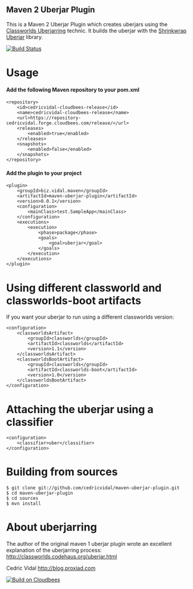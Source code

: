 Maven 2 Uberjar Plugin
----------------------

This is a Maven 2 Uberjar Plugin which creates uberjars using the [Classworlds Uberjarring](http://classworlds.codehaus.org/uberjar.html) technic. It builds the uberjar with the [Shrinkwrap Uberjar](https://github.com/cedricvidal/shrinkwrap-uberjar) library.

[![Build Status](https://cedricvidal.ci.cloudbees.com/job/maven-uberjar-plugin/badge/icon)](https://cedricvidal.ci.cloudbees.com/job/maven-uberjar-plugin/)

# Usage

#### Add the following Maven repository to your pom.xml

	<repository>
		<id>cedricvidal-cloudbees-release</id>
		<name>cedricvidal-cloudbees-release</name>
		<url>https://repository-cedricvidal.forge.cloudbees.com/release/</url>
		<releases>
			<enabled>true</enabled>
		</releases>
		<snapshots>
			<enabled>false</enabled>
		</snapshots>
	</repository>

#### Add the plugin to your project

	<plugin>
		<groupId>biz.vidal.maven</groupId>
		<artifactId>maven-uberjar-plugin</artifactId>
		<version>0.0.1</version>
		<configuration>
			<mainClass>test.SampleApp</mainClass>
		</configuration>
		<executions>
			<execution>
				<phase>package</phase>
				<goals>
					<goal>uberjar</goal>
				</goals>
			</execution>
		</executions>
	</plugin>

# Using different classworld and classworlds-boot artifacts

If you want your uberjar to run using a different classworlds version:

	<configuration>
		<classworldsArtifact>
			<groupId>classworlds</groupId>
			<artifactId>classworlds</artifactId>
			<version>1.1</version>
		</classworldsArtifact>
		<classworldsBootArtifact>
			<groupId>classworlds</groupId>
			<artifactId>classworlds-boot</artifactId>
			<version>1.0</version>
		</classworldsBootArtifact>
	</configuration>

# Attaching the uberjar using a classifier

	<configuration>
		<classifier>uber</classifier>
	</configuration>

# Building from sources

	$ git clone git://github.com/cedricvidal/maven-uberjar-plugin.git
	$ cd maven-uberjar-plugin
	$ cd sources
	$ mvn install

# About uberjarring

The author of the original maven 1 uberjar plugin wrote an excellent explanation of the uberjarring process:
http://classworlds.codehaus.org/uberjar.html

Cedric Vidal
http://blog.proxiad.com

[![Build on Cloudbees](http://web-static-cloudfront.s3.amazonaws.com/images/badges/BuiltOnDEV.png)](https://cedricvidal.ci.cloudbees.com/)
